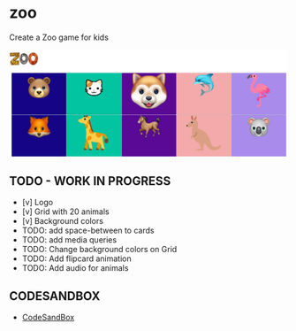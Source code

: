 # zoo
Create a Zoo game for kids

![Zoo Landingpage](https://github.com/dianavile/zoo/blob/main/assets/Zoo-Game.JPG)


## TODO - WORK IN PROGRESS
-  [v] Logo
-  [v] Grid with 20 animals
-  [v] Background colors
- TODO: add space-between to cards
- TODO: add media queries
- TODO: Change background colors on Grid
- TODO: Add flipcard animation
- TODO: Add audio for animals

## CODESANDBOX 
- [CodeSandBox](https://codesandbox.io/s/musing-kalam-mh03s)
